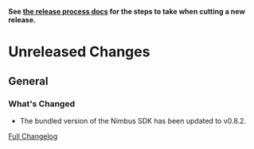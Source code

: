 **See [the release process docs](docs/howtos/cut-a-new-release.md) for the steps to take when cutting a new release.**

# Unreleased Changes

## General

### What's Changed

- The bundled version of the Nimbus SDK has been updated to v0.8.2. 

[Full Changelog](https://github.com/mozilla/application-services/compare/v71.0.0...main)
